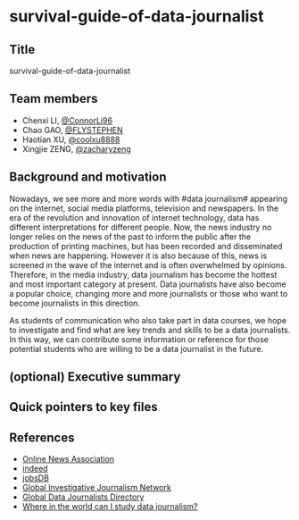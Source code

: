 # survival-guide-of-data-journalist
  
## Title
survival-guide-of-data-journalist

## Team members
- Chenxi LI, [@ConnorLi96](https://github.com/ConnorLi96)
- Chao GAO, [@FLYSTEPHEN](https://github.com/FLYSTEPHEN)
- Haotian XU, [@coolxu8888](https://github.com/coolxu8888)
- Xingjie ZENG, [@zacharyzeng](https://github.com/zacharyzeng)
## Background and motivation
Nowadays, we see more and more words with #data journalism# appearing on the internet, social media platforms, television and newspapers. In the era of the revolution and innovation of internet technology, data has different interpretations for different people. Now, the news industry no longer relies on the news of the past to inform the public after the production of printing machines, but has been recorded and disseminated when news are happening. However it is also because of this, news is screened in the wave of the internet and is often overwhelmed by opinions. Therefore, in the media industry, data journalism has become the hottest and most important category at present. Data journalists have also become a popular choice, changing more and more journalists or those who want to become journalists in this direction.
  
As students of communication who also take part in data courses, we hope to investigate and find what are key trends and skills to be a data journalists. In this way, we can contribute some information or reference for those potential students who are willing to be a data journalist in the future.
  
## (optional) Executive summary


## Quick pointers to key files

## References
- [Online News Association](https://careers.journalists.org/jobs/?keywords=data+OR+journalist&page=1)
- [indeed](https://www.indeed.com/jobs?q=Data+Journalist+Internship&start=10)
- [jobsDB](https://hk.jobsdb.com/hk/search-jobs/data-journalist/1)
- [Global Investigative Journalism Network](https://cn.gijn.org/2018/08/24/%E6%95%B0%E6%8D%AE%E6%96%B0%E9%97%BB%E6%95%99%E8%82%B2%E5%93%AA%E5%AE%B6%E5%BC%BA%EF%BC%9F-%E6%95%B0%E6%8D%AE%E6%96%B0%E9%97%BB%E7%B2%BE%E9%80%89/)
- [Global Data Journalists Directory](http://jplusplus.github.io/global-directory/)
- [Where in the world can I study data journalism?](https://medium.com/ucd-ischool/where-in-the-world-can-i-study-data-journalism-44c006e55ea5)
